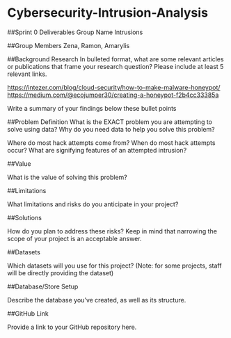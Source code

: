 # Cybersecurity-Intrusion-Analysis
##Sprint 0 Deliverables
Group Name
Intrusions

##Group Members
Zena, Ramon, Amarylis

##Background Research
In bulleted format, what are some relevant articles or publications that frame your research question? Please include at least 5 relevant links.

https://intezer.com/blog/cloud-security/how-to-make-malware-honeypot/
https://medium.com/@ecojumper30/creating-a-honeypot-f2b4cc33385a

Write a summary of your findings below these bullet points

##Problem Definition
What is the EXACT problem you are attempting to solve using data? Why do you need data to help you solve this problem?

Where do most hack attempts come from? 
When do most hack attempts occur?
What are signifying features of an attempted intrusion?



##Value

What is the value of solving this problem?

##Limitations

What limitations and risks do you anticipate in your project?

##Solutions

How do you plan to address these risks? Keep in mind that narrowing the scope of your project is an acceptable answer.

##Datasets
	
Which datasets will you use for this project? (Note: for some projects, staff will be directly providing the dataset)

##Database/Store Setup

Describe the database you’ve created, as well as its structure.

##GitHub Link

Provide a link to your GitHub repository here. 
